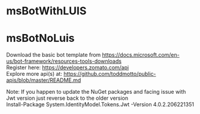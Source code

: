 # msBotWithLUIS

# msBotNoLuis

Download the basic bot template from https://docs.microsoft.com/en-us/bot-framework/resources-tools-downloads <br/>
Register here: https://developers.zomato.com/api <br/>
Explore more api(s) at: https://github.com/toddmotto/public-apis/blob/master/README.md <br/>

Note:
If you happen to update the NuGet packages and facing issue with Jwt version just reverse back to the older version<br>
Install-Package System.IdentityModel.Tokens.Jwt -Version 4.0.2.206221351
